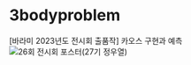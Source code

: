 # 3bodyproblem
[바라미 2023년도 전시회 출품작] 카오스 구현과 예측
![26회 전시회 포스터(27기 정우열)](https://github.com/WOOYULJUNG/3bodyproblem/assets/76677980/8dc83d44-172a-4c5a-94e0-6912188895d3)
